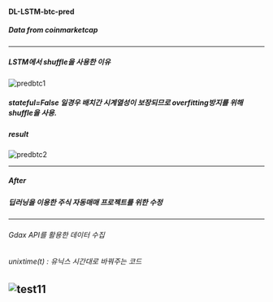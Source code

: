 #### DL-LSTM-btc-pred
##### Data from coinmarketcap
---
##### LSTM에서 shuffle을 사용한 이유
![predbtc1](https://user-images.githubusercontent.com/71945157/95032319-04126280-06f5-11eb-9762-435a5c46ec61.png)
##### stateful=False 일경우 배치간 시계열성이 보장되므로 overfitting방지를 위해 shuffle을 사용.



##### result
![predbtc2](https://user-images.githubusercontent.com/71945157/95032699-851e2980-06f6-11eb-9e18-b0f514326ecc.png)

---

##### After
##### 딥러닝을 이용한 주식 자동매매 프로젝트를 위한 수정
---
###### Gdax API를 활용한 데이터 수집
###### unixtime(t) : 유닉스 시간대로 바꿔주는 코드
![test11](https://user-images.githubusercontent.com/71945157/95159498-28476f80-07d9-11eb-8d74-707f67475b72.png)
---


